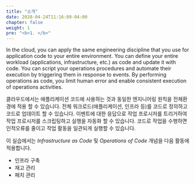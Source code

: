 ```yaml
---
title: "소개"
date: 2020-04-24T11:16:09-04:00
chapter: false
weight: 1
pre: "<b>1. </b>"
---
```


In the cloud, you can apply the same engineering discipline that you use for application code to your entire environment. You can define your entire workload (applications, infrastructure, etc.) as code and update it with code. You can script your operations procedures and automate their execution by triggering them in response to events. By performing operations as code, you limit human error and enable consistent execution of operations activities.

클라우드에서는 애플리케이션 코드에 사용하는 것과 동일한 엔지니어링 원칙을 전체환경에 적용 할 수 있습니다. 전체 워크로드(애플리케이션, 인프라 등)를 코드로 정의하고 코드로 업데이트 할 수 있습니다. 이벤트에 대한 응답으로 작업 프로시저를 트리거하여 작업 프로시저를 스크립팅하고 실행을 자동화 할 수 있습니다. 코드로 작업을 수행하면 인적오류를 줄이고 작업 활동을 일관되게 실행할 수 있습니다.

이 실습에서는 _Infrastructure as Code_ 및 _Operations of Code_ 개념을 다음 활동에 적용합니다.
* 인프라 구축
* 재고 관리
* 패치 관리
